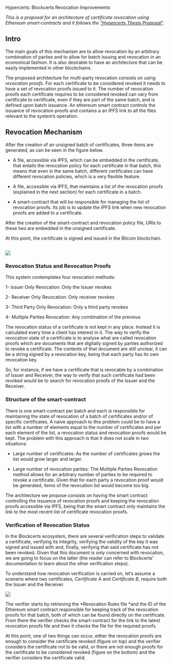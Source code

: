 Hypercerts: Blockcerts Revocation Improvements

*This is a proposal for an architecture of certificate revocation using Ethereum smart-contracts and it follows the ["Hypercerts Thesis Proposal"](https://github.com/joaosantos15/hypercerts/blob/master/Hypercerts_project.pdf).*

## Intro

The main goals of this mechanism are to allow revocation by an arbitrary combination of parties and to allow for batch issuing and revocation in an economical fashion. It is also desirable to have an architecture that can be easily implemented in other blockchains.

The proposed architecture for multi-party revocation consists on using *revocation proofs*. For each certificate to be considered revoked it needs to have a set of revocation proofs issued to it. The number of revocation proofs each certificate requires to be considered revoked can vary from certificate to certificate, even if they are part of the same batch, and is defined upon batch issuance. An ethereum smart contract controls the issuance of revocation proofs and contains a an IPFS link to all the files relevant to the system’s operation.

## Revocation Mechanism

After the creation of an unsigned batch of certificates, three items are generated, as can be seen in the figure below. 

* A file, accessible via IPFS, which can be embedded in the certificate, that entails the revocation policy for each certificate in that batch, this means that even in the same batch, different certificates can have different revocation policies, which is a very flexible feature.

* A file, accessible via IPFS, that maintains a list of the revocation proofs (explained in the next section) for each certificate in a batch.

* A smart-contract that will be responsible for managing the list of revocation proofs. Its job is to update the IPFS link when new revocation proofs are added to a certificate.

After the creation of the smart-contract and revocation policy file, URIs to these two are embedded in the unsigned certificate.

At this point, the certificate is signed and issued in the Bitcoin blockchain.

## ![](https://user-images.githubusercontent.com/10178757/29876393-91039232-8d94-11e7-908a-07aebfed5f6e.jpg)

### Revocation Status and Revocation Proofs

This system contemplates four revocation methods:

1- Issuer Only Revocation: Only the Issuer revokes

2- Receiver Only Revocation: Only receiver revokes

3- Third Party Only Revocation: Only a third party revokes

4- Multiple Parties Revocation: Any combination of the previous

The revocation status of a certificate is not kept in any place. Instead it is calculated every time a client has interest in it. The way to verify the revocation state of a certificate is to analyse what are called revocation proofs which are documents that are digitally signed by parties authorized to revoke a certificate. The contents of that document are still unclear, it can be a string signed by a revocation key, being that each party has its own revocation key.

So, for instance, if we have a certificate that is revocable by a combination of Issuer and Receiver, the way to verify that such certificate had been revoked would be to search for revocation proofs of the Issuer and the Receiver.

### Structure of the smart-contract

There is one smart-contract per batch and each is responsible for maintaining the state of revocation of a batch of certificates and/or of specific certificates. A naive approach to this problem could be to have a list with a number of elements equal to the number of certificates and per each element of the list, a revocation status and revocation proofs would be kept. The problem with this approach is that it does not scale in two situations:

* Large number of certificates: As the number of certificates grows the list would grow larger and larger.

* Large number of revocation parties: The Multiple Parties Revocation method allows for an arbitrary number of parties to be required to revoke a certificate. Given that for each party a revocation proof would be generated, items of the revocation list would become too big.

The architecture we propose consists on having the smart contract controlling the issuance of revocation proofs and keeping the revocation proofs accessible via IPFS, being that the smart contract only maintains the link to the most recent list of certificate revocation proofs.

### Verification of Revocation Status

In the Blockcerts ecosystem, there are several verification steps to validate a certificate, verifying its integrity, verifying the validity of the key it was signed and issued with and, finally, verifying that said certificate has not been revoked. Given that this document is only concerned with revocation, we are going to focus on the latter (the reader can refer to Blockcerts’ documentation to learn about the other verification steps).

To understand how revocation verification is carried on, let’s assume a scenario where two certificates, *Certificate A* and *Certificate B*, require both the Issuer and the Receiver.

![](https://user-images.githubusercontent.com/10178757/29876402-94893c68-8d94-11e7-9ea0-57635464ed63.jpg)

The verifier starts by retrieving the *Revocation Rules file *and the ID of the Ethereum smart contract responsible for keeping track of the revocation proofs for that batch, both of which can be found directly on the certificate. From there the verifier checks the smart-contract for the link to the latest revocation proofs file and then it checks the file for the required proofs. 

At this point, one of two things can occur, either the revocation proofs are enough to consider the certificate revoked (figure on top) and the verifier considers the certificate not to be valid, or there are not enough proofs for the certificate to be considered revoked (figure on the bottom) and the verifier considers the certificate valid.

